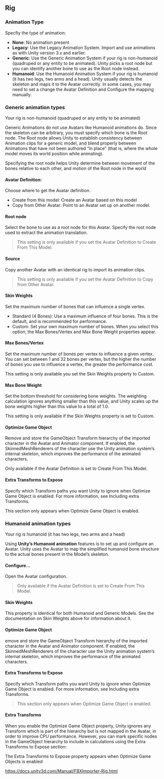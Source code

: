 ## Rig

### Animation Type
Specfiy the type of animation:
- **None**: No animation present
- **Legacy**: Use the Legacy Animation System. Import and use animations as with Unity version 3.x and earlier.
- **Generic**: Use the Generic Animation System if your rig is non-humanoid (quadruped or any entity to be animated). Unity picks a root node but you can identify another bone to use as the Root node instead.
- **Humanoid**: Use the Humanoid Animation System if your rig is humanoid (it has two legs, two arms and a head). Unity usually detects the skeleton and maps it to the Avatar correctly. In some cases, you may need to set a change the Avatar Definition and Configure the mapping manually.
 

### Generic animation types
Your rig is non-humanoid (quadruped or any entity to be animated)

Generic Animations do not use Avatars like Humanoid animations
 do. Since the skeleton can be arbitrary, you must specify which bone is the Root node. The Root node allows Unity to establish consistency between Animation clips
 for a generic model, and blend properly between Animations that have not been authored “in place” (that is, where the whole model moves its world position while animating).

Specifying the root node helps Unity determine between movement of the bones relative to each other, and motion of the Root node in the world

#### Avatar Definition: 
Choose where to get the Avatar definition.

- Create from this model: Create an Avatar based on this model
- Copy from Other Avatar: Point to an Avatar set up on another model.

#### Root node
Select the bone to use as a root node for this Avatar. Specify the root node used to extract the animation translation.

> This setting is only available if you set the Avatar Definition to Create From This Model.

#### Source
Copy another Avatar with an identical rig to import its animation clips.

> This setting is only available if you set the Avatar Definition to Copy from Other Avatar.

#### Skin Weights	
Set the maximum number of bones that can influence a single vertex.

- Standard (4 Bones): Use a maximum influence of four bones. This is the default, and is recommended for performance.
- Custom: Set your own maximum number of bones. When you select this option, the Max Bones/Vertex and Max Bone Weight properties appear.

#### Max Bones/Vertex
Set the maximum number of bones per vertex to influence a given vertex. You can set between 1 and 32 bones per vertex, but the higher the number of bones you use to influence a vertex, the greater the performance cost.

This setting is only available you set the Skin Weights property to Custom.

#### Max Bone Weight
Set the bottom threshold for considering bone weights. The weighting calculation ignores anything smaller than this value, and Unity scales up the bone weights higher than this value to a total of 1.0.

This setting is only available if the Skin Weights property is set to Custom.

#### Optimize Game Object
Remove and store the GameObject Transform hierarchy of the imported character in the Avatar and Animator component. If enabled, the SkinnedMeshRenderers of the character use the Unity animation system’s internal skeleton, which improves the performance of the animated characters.

Only available if the Avatar Definition is set to Create From This Model.

#### Extra Transforms to Expose
Specify which Transform paths you want Unity to ignore when Optimize Game Object is enabled. For more information, see Including extra Transforms.

This section only appears when Optimize Game Object is enabled.


### Humanoid animation types
Your rig is humanoid (it has two legs, two arms and a head)

Using **Unity’s Humanoid animation** features is to set up and configure an Avatar. Unity uses the Avatar to map the simplified humanoid bone structure to the actual bones present in the Model’s skeleton.

#### Configure…
Open the Avatar configuration.

> Only available if the Avatar Definition is set to Create From This Model.

#### Skin Weights
This property is identical for both Humanoid and Generic Models. See the documentation on Skin Weights above for information about it.

#### Optimize Game Object
emove and store the GameObject Transform hierarchy of the imported character in the Avatar and Animator component. If enabled, the SkinnedMeshRenderers of the character use the Unity animation system’s internal skeleton, which improves the performance of the animated characters.

#### Extra Transforms to Expose
Specify which Transform paths you want Unity to ignore when Optimize Game Object is enabled. For more information, see Including extra Transforms.

> This section only appears when Optimize Game Object is enabled.

#### Extra Transforms
When you enable the Optimize Game Object property, Unity ignores any Transform which is part of the hierarchy but is not mapped in the Avatar, in order to improve CPU performance. However, you can mark specific nodes in the GameObject hierarchy to include in calculations using the Extra Transforms to Expose section:

The Extra Transforms to Expose property appears when Optimize Game Objects is enabled






https://docs.unity3d.com/Manual/FBXImporter-Rig.html
